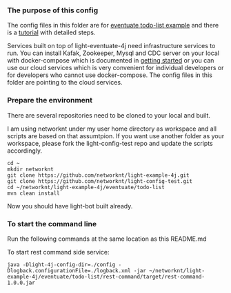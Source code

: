### The purpose of this config

The config files in this folder are for [eventuate todo-list example](https://github.com/networknt/light-example-4j/tree/master/eventuate/todo-list) 
and there is a [tutorial](https://www.networknt.com/tutorial/eventuate/todo-list/) 
with detailed steps. 

Services built on top of light-eventuate-4j need infrastructure services to
run. You can install Kafak, Zookeeper, Mysql and CDC server on your local 
with docker-compose which is documented in [getting started](https://www.networknt.com/tutorial/eventuate/getting-started/)
or you can use our cloud services which is very convenient for individual
developers or for developers who cannot use docker-compose. The config 
files in this folder are pointing to the cloud services. 

### Prepare the environment

There are several repositories need to be cloned to your local and built. 

I am using networknt under my user home directory as workspace and all scripts 
are based on that assumtpion. If you want use another folder as your workspace, 
please fork the light-config-test repo and update the scripts accordingly. 

```
cd ~
mkdir networknt
git clone https://github.com/networknt/light-example-4j.git
git clone https://github.com/networknt/light-config-test.git
cd ~/networknt/light-example-4j/eventuate/todo-list
mvn clean install
```

Now you should have light-bot built already. 

### To start the command line

Run the following commands at the same location as this README.md

To start rest command side service:

```
java -Dlight-4j-config-dir=./config -Dlogback.configurationFile=./logback.xml -jar ~/networknt/light-example-4j/eventuate/todo-list/rest-command/target/rest-command-1.0.0.jar
```

